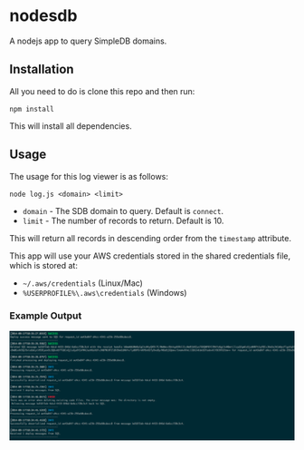 nodesdb
=======

A nodejs app to query SimpleDB domains.

## Installation
All you need to do is clone this repo and then run:

```
npm install
```

This will install all dependencies.

## Usage
The usage for this log viewer is as follows:

```
node log.js <domain> <limit>
```

* `domain` - The SDB domain to query. Default is `connect`.
* `limit` - The number of records to return. Default is 10.

This will return all records in descending order from the `timestamp` attribute.

This app will use your AWS credentials stored in the shared credentials file, which is stored at:

* `~/.aws/credentials` (Linux/Mac)
* `%USERPROFILE%\.aws\credentials`  (Windows)

### Example Output
![output](img/output.png)